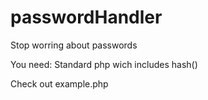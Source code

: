 # passwordHandler
Stop worring about passwords

You need: Standard php wich includes hash()

Check out example.php
